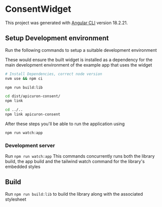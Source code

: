 # ConsentWidget

This project was generated with [Angular CLI](https://github.com/angular/angular-cli) version 18.2.21.

## Setup Development environment

Run the following commands to setup a suitable development environment

These would ensure the built widget is installed as a dependency for the main development environment of the example app that uses the widget

```bash
# Install Dependencies, correct node version
nvm use && npm ci

npm run build:lib

cd dist/apicuron-consent/
npm link

cd ../..
npm link apicuron-consent

```

After these steps you'll be able to run the application using
```bash
npm run watch:app
```

### Development server

Run `npm run watch:app` This commands concurrently runs both the library build, the app build and the tailwind watch command for the library's embedded styles

## Build

Run `npm run build:lib` to build the library along with the associated stylesheet